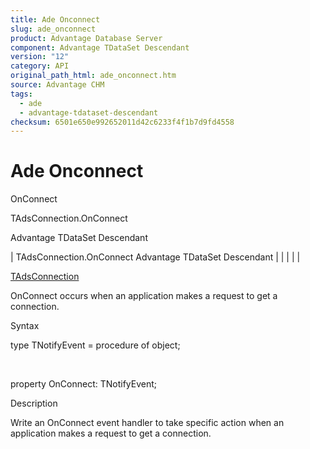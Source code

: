 ```yaml
---
title: Ade Onconnect
slug: ade_onconnect
product: Advantage Database Server
component: Advantage TDataSet Descendant
version: "12"
category: API
original_path_html: ade_onconnect.htm
source: Advantage CHM
tags:
  - ade
  - advantage-tdataset-descendant
checksum: 6501e650e992652011d42c6233f4f1b7d9fd4558
---
```


# Ade Onconnect

OnConnect

TAdsConnection.OnConnect

Advantage TDataSet Descendant

| TAdsConnection.OnConnect  Advantage TDataSet Descendant |  |  |  |  |

[TAdsConnection](ade_tadsconnection_7.md)

OnConnect occurs when an application makes a request to get a connection.

Syntax

type TNotifyEvent = procedure of object;

 

property OnConnect: TNotifyEvent;

Description

Write an OnConnect event handler to take specific action when an application makes a request to get a connection.
